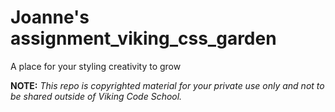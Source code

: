 Joanne's assignment_viking_css_garden
============================

A place for your styling creativity to grow


**NOTE:** *This repo is copyrighted material for your private use only and not to be shared outside of Viking Code School.*

